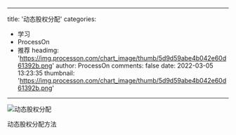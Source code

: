 
---
title: '动态股权分配'
categories: 
 - 学习
 - ProcessOn
 - 推荐
headimg: 'https://img.processon.com/chart_image/thumb/5d9d59abe4b042e60d61392b.png'
author: ProcessOn
comments: false
date: 2022-03-05 13:23:35
thumbnail: 'https://img.processon.com/chart_image/thumb/5d9d59abe4b042e60d61392b.png'
---

<div>   
<img class="thumb" alt="动态股权分配" src="https://img.processon.com/chart_image/thumb/5d9d59abe4b042e60d61392b.png" referrerpolicy="no-referrer">
<p>动态股权分配方法</p>  
</div>
            